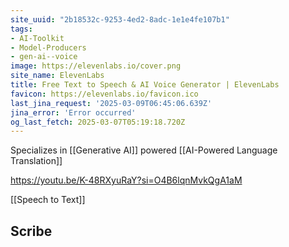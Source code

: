```yaml
---
site_uuid: "2b18532c-9253-4ed2-8adc-1e1e4fe107b1"
tags:
- AI-Toolkit
- Model-Producers
- gen-ai--voice
image: https://elevenlabs.io/cover.png
site_name: ElevenLabs
title: Free Text to Speech & AI Voice Generator | ElevenLabs
favicon: https://elevenlabs.io/favicon.ico
last_jina_request: '2025-03-09T06:45:06.639Z'
jina_error: 'Error occurred'
og_last_fetch: 2025-03-07T05:19:18.720Z
---
```

Specializes in [[Generative AI]] powered [[AI-Powered Language Translation]]

https://youtu.be/K-48RXyuRaY?si=O4B6lqnMvkQgA1aM

[[Speech to Text]]

## Scribe
